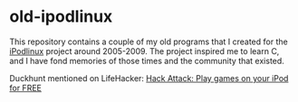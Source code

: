 # old-ipodlinux

This repository contains a couple of my old programs that I created for the [iPodlinux](http://www.ipodlinux.org/) project around 2005-2009. The project inspired me to learn C, and I have fond memories of those times and the community that existed.

Duckhunt mentioned on LifeHacker: [Hack Attack: Play games on your iPod for FREE](https://lifehacker.com/202414/hack-attack-play-games-on-your-ipod-for-free)

